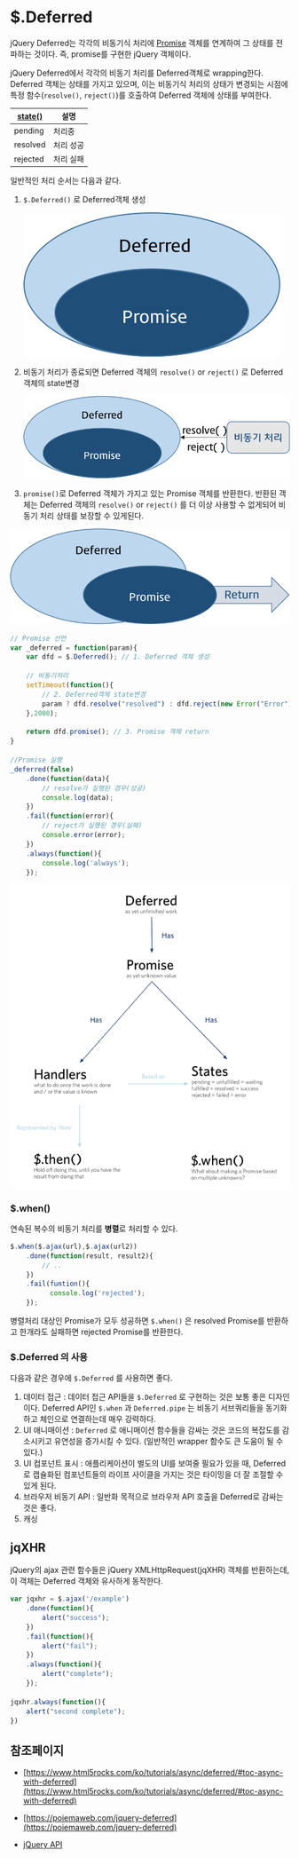 # $.Deferred

jQuery Deferred는 각각의 비동기식 처리에 [Promise](./2019-01-23-promise.md) 객체를 연계하여 그 상태를 전파하는 것이다. 즉, promise를 구현한 jQuery 객체이다.

jQuery Deferred에서 각각의 비동기 처리를 Deferred객체로 wrapping한다. Deferred 객체는 상태를 가지고 있으며, 이는 비동기식 처리의 상태가 변경되는 시점에 특정 함수(`resolve()`, `reject()`)를 호출하여 Deferred 객체에 상태를 부여한다.

| [state()](https://api.jquery.com/deferred.state/) | 설명      |
| ------------------------------------------------- | --------- |
| pending                                           | 처리중    |
| resolved                                          | 처리 성공 |
| rejected                                          | 처리 실패 |

일반적인 처리 순서는 다음과 같다.

1. `$.Deferred()` 로 Deferred객체 생성

   ![](./assets/image-20190127210038207.png)

2. 비동기 처리가 종료되면 Deferred 객체의 `resolve()` or `reject()` 로 Deferred 객체의 state변경

   ![image-20190127210211927](./assets/image-20190127210211927.png)

3. `promise()`로 Deferred 객체가 가지고 있는 Promise 객체를 반환한다. 반환된 객체는 Deferred 객체의  `resolve()` or `reject()` 를 더 이상 사용할 수 없게되어 비동기 처리 상태를 보장할 수 있게된다.

![image-20190127210328487](./assets/image-20190127210328487.png)

```js
// Promise 선언
var _deferred = function(param){
    var dfd = $.Deferred(); // 1. Deferred 객체 생성
    
    // 비동기처리
    setTimeout(function(){
        // 2. Deferred객체 state변경
        param ? dfd.resolve("resolved") : dfd.reject(new Error("Error"));
    },2000);
    
    return dfd.promise(); // 3. Promise 객체 return
}

//Promise 실행
_deferred(false)
    .done(function(data){
    	// resolve가 실행된 경우(성공)
    	console.log(data);
	})
    .fail(function(error){
    	// reject가 실행된 경우(실패)
    	console.error(error);
	})
    .always(function(){
    	console.log('always');
	});
```

![](./assets/cfa1p.png)



### $.when()

연속된 복수의 비동기 처리를 **병렬**로 처리할 수 있다.

```js
$.when($.ajax(url),$.ajax(url2))
    .done(function(result, result2){
    	// ..
	})
    .fail(funtion(){
          console.log('rejected');
    });
```

병렬처리 대상인 Promise가 모두 성공하면 `$.when()` 은 resolved Promise를 반환하고 한개라도 실패하면 rejected Promise를 반환한다.

### $.Deferred 의 사용

다음과 같은 경우에 `$.Deferred` 를 사용하면 좋다.

1. 데이터 접근 : 데이터 접근 API들을 `$.Deferred` 로 구현하는 것은 보통 좋은 디자인이다. Deferred API인 `$.when` 과 `Deferred.pipe` 는 비동기 서브쿼리들을 동기화하고 체인으로 연결하는데 매우 강력하다.
2. UI 애니매이션 : `Deferred` 로 애니매이션 함수들을 감싸는 것은 코드의 복잡도를 감소시키고 유연성을 증가시킬 수 있다. (일반적인 wrapper 함수도 큰 도움이 될 수 있다.)
3. UI 컴포넌트 표시 : 애플리케이션이 별도의 UI를 보여줄 필요가 있을 때, Deferred로 캡슐화된 컴포넌트들의 라이프 사이클을 가지는 것은 타이밍을 더 잘 조절할 수 있게 된다.
4. 브라우저 비동기 API : 일반화 목적으로 브라우저 API 호출을 Deferred로 감싸는 것은 좋다.
5. 캐싱

## jqXHR

jQuery의 ajax 관련 함수들은 jQuery XMLHttpRequest(jqXHR) 객체를 반환하는데, 이 객체는 Deferred 객체와 유사하게 동작한다.

```js
var jqxhr = $.ajax('/example')
    .done(function(){
        alert("success");
	})
    .fail(function(){
        alert("fail");
	})
    .always(function(){
        alert("complete");
	});

jqxhr.always(function(){
    alert("second complete");
})
```



## 참조페이지

- [https://www.html5rocks.com/ko/tutorials/async/deferred/#toc-async-with-deferred](https://www.html5rocks.com/ko/tutorials/async/deferred/#toc-async-with-deferred)
- [https://poiemaweb.com/jquery-deferred](https://poiemaweb.com/jquery-deferred)

- [jQuery API](https://api.jquery.com/category/deferred-object/)





